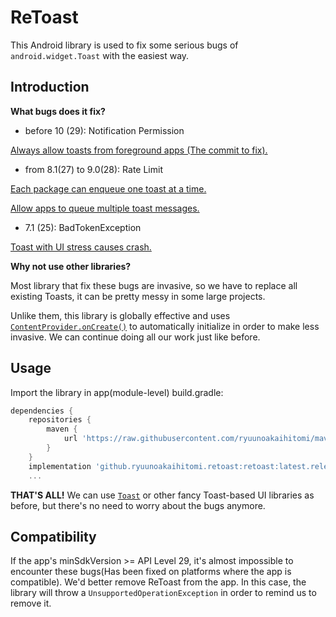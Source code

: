 # ReToast

This Android library is used to fix some serious bugs of `android.widget.Toast` with the easiest way.

## Introduction

**What bugs does it fix?**

* before 10 (29): Notification Permission

[Always allow toasts from foreground apps (The commit to fix).](https://android.googlesource.com/platform/frameworks/base/+/58b2453ed69197d765c7254241d9966ee49a3efb)

* from 8.1(27) to 9.0(28): Rate Limit

[Each package can enqueue one toast at a time.](https://android.googlesource.com/platform/frameworks/base/+/4ee785b698211b5ccce104e226b073ffbb12df55)

[Allow apps to queue multiple toast messages.](https://android.googlesource.com/platform/frameworks/base/+/a7ed0abe18556847e3cd6e1e4c03a29a0c96fb50)

* 7.1 (25): BadTokenException

[Toast with UI stress causes crash.](https://android.googlesource.com/platform/frameworks/base/+/0df3702f533667a3825ecbce67db0853385a99ab)

**Why not use other libraries?**

Most library that fix these bugs are invasive, so we have to replace all existing Toasts, it can be pretty messy in some large projects.

Unlike them, this library is globally effective and uses [`ContentProvider.onCreate()`](https://developer.android.com/reference/android/content/ContentProvider#onCreate()) to automatically initialize in order to make less invasive.
We can continue doing all our work just like before.

## Usage

Import the library in app(module-level) build.gradle:

```groovy
dependencies {
    repositories {
        maven {
            url 'https://raw.githubusercontent.com/ryuunoakaihitomi/maven-repository/master'
        }
    }
    implementation 'github.ryuunoakaihitomi.retoast:retoast:latest.release'
    ...
```

**THAT'S ALL!** We can use [`Toast`](https://developer.android.com/reference/android/widget/Toast) or other fancy Toast-based UI libraries as before, but there's no need to worry about the bugs anymore.

## Compatibility

If the app's minSdkVersion >= API Level 29, it's almost impossible to encounter these bugs(Has been fixed on platforms where the app is compatible).
We'd better remove ReToast from the app.
In this case, the library will throw a `UnsupportedOperationException` in order to remind us to remove it.